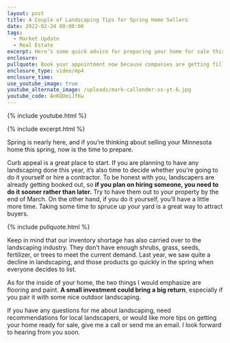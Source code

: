 ```yaml
---
layout: post
title: A Couple of Landscaping Tips for Spring Home Sellers
date: 2022-02-24 00:00:00
tags:
  - Market Update
  - Real Estate
excerpt: Here’s some quick advice for preparing your home for sale this spring.
enclosure:
pullquote: Book your appointment now because companies are getting filled up.
enclosure_type: video/mp4
enclosure_time:
use_youtube_image: true
youtube_alternate_image: /uploads/mark-callender-ss-yt-6.jpg
youtube_code: AnKQOmiJfKw
---
```

{% include youtube.html %}

{% include excerpt.html %}

Spring is nearly here, and if you’re thinking about selling your Minnesota home this spring, now is the time to prepare.

Curb appeal is a great place to start. If you are planning to have any landscaping done this year, it’s also time to decide whether you’re going to do it yourself or hire a contractor. To be honest with you, landscapers are already getting booked out, so **if you plan on hiring someone, you need to do it sooner rather than later.** Try to have them out to your property by the end of March. On the other hand, if you do it yourself, you’ll have a little more time. Taking some time to spruce up your yard is a great way to attract buyers.

{% include pullquote.html %}

Keep in mind that our inventory shortage has also carried over to the landscaping industry. They don’t have enough shrubs, grass, seeds, fertilizer, or trees to meet the current demand. Last year, we saw quite a decline in landscaping, and those products go quickly in the spring when everyone decides to list.

As for the inside of your home, the two things I would emphasize are flooring and paint. **A small investment could bring a big return**, especially if you pair it with some nice outdoor landscaping.

If you have any questions for me about landscaping, need recommendations for local landscapers, or would like more tips on getting your home ready for sale, give me a call or send me an email. I look forward to hearing from you soon.
